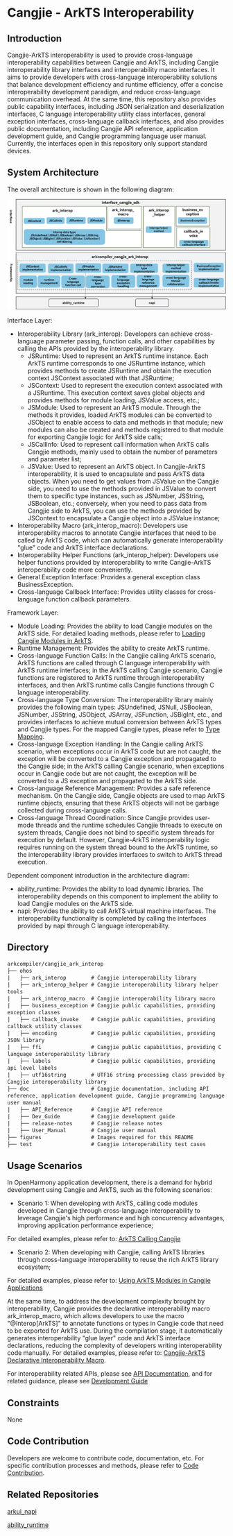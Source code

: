 # Cangjie - ArkTS Interoperability

## Introduction

Cangjie-ArkTS interoperability is used to provide cross-language interoperability capabilities between Cangjie and ArkTS, including Cangjie interoperability library interfaces and interoperability macro interfaces. It aims to provide developers with cross-language interoperability solutions that balance development efficiency and runtime efficiency, offer a concise interoperability development paradigm, and reduce cross-language communication overhead. At the same time, this repository also provides public capability interfaces, including JSON serialization and deserialization interfaces, C language interoperability utility class interfaces, general exception interfaces, cross-language callback interfaces, and also provides public documentation, including Cangjie API reference, application development guide, and Cangjie programming language user manual. Currently, the interfaces open in this repository only support standard devices.

## System Architecture

The overall architecture is shown in the following diagram:

![cangjie interop API](./figures/cangjie-interop_eng.png)

Interface Layer:

- Interoperability Library (ark_interop): Developers can achieve cross-language parameter passing, function calls, and other capabilities by calling the APIs provided by the interoperability library.
    - JSRuntime: Used to represent an ArkTS runtime instance. Each ArkTS runtime corresponds to one JSRuntime instance, which provides methods to create JSRuntime and obtain the execution context JSContext associated with that JSRuntime;
    - JSContext: Used to represent the execution context associated with a JSRuntime. This execution context saves global objects and provides methods for module loading, JSValue access, etc.;
    - JSModule: Used to represent an ArkTS module. Through the methods it provides, loaded ArkTS modules can be converted to JSObject to enable access to data and methods in that module; new modules can also be created and methods registered to that module for exporting Cangjie logic for ArkTS side calls;
    - JSCallInfo: Used to represent call information when ArkTS calls Cangjie methods, mainly used to obtain the number of parameters and parameter list;
    - JSValue: Used to represent an ArkTS object. In Cangjie-ArkTS interoperability, it is used to encapsulate and pass ArkTS data objects. When you need to get values from JSValue on the Cangjie side, you need to use the methods provided in JSValue to convert them to specific type instances, such as JSNumber, JSString, JSBoolean, etc.; conversely, when you need to pass data from Cangjie side to ArkTS, you can use the methods provided by JSContext to encapsulate a Cangjie object into a JSValue instance;
- Interoperability Macro (ark_interop_macro): Developers use interoperability macros to annotate Cangjie interfaces that need to be called by ArkTS code, which can automatically generate interoperability "glue" code and ArkTS interface declarations.
- Interoperability Helper Functions (ark_interop_helper): Developers use helper functions provided by interoperability to write Cangjie-ArkTS interoperability code more conveniently.
- General Exception Interface: Provides a general exception class BusinessException.
- Cross-language Callback Interface: Provides utility classes for cross-language function callback parameters.

Framework Layer:

- Module Loading: Provides the ability to load Cangjie modules on the ArkTS side. For detailed loading methods, please refer to [Loading Cangjie Modules in ArkTS](https://gitcode.com/openharmony-sig/arkcompiler_cangjie_ark_interop/blob/master/doc/User_Manual/source_en/FFI/cangjie-arkts/arkts_import_cangjie.md).
- Runtime Management: Provides the ability to create ArkTS runtime.
- Cross-language Function Calls: In the Cangjie calling ArkTS scenario, ArkTS functions are called through C language interoperability with ArkTS runtime interfaces; in the ArkTS calling Cangjie scenario, Cangjie functions are registered to ArkTS runtime through interoperability interfaces, and then ArkTS runtime calls Cangjie functions through C language interoperability.
- Cross-language Type Conversion: The interoperability library mainly provides the following main types: JSUndefined, JSNull, JSBoolean, JSNumber, JSString, JSObject, JSArray, JSFunction, JSBigInt, etc., and provides interfaces to achieve mutual conversion between ArkTS types and Cangjie types. For the mapped Cangjie types, please refer to [Type Mapping](https://gitcode.com/openharmony-sig/arkcompiler_cangjie_ark_interop/blob/master/doc/User_Manual/source_en/FFI/cangjie-arkts/interoperability_macro.md#%E7%B1%BB%E5%9E%8B%E6%98%A0%E5%B0%84).
- Cross-language Exception Handling: In the Cangjie calling ArkTS scenario, when exceptions occur in ArkTS code but are not caught, the exception will be converted to a Cangjie exception and propagated to the Cangjie side; in the ArkTS calling Cangjie scenario, when exceptions occur in Cangjie code but are not caught, the exception will be converted to a JS exception and propagated to the ArkTS side.
- Cross-language Reference Management: Provides a safe reference mechanism. On the Cangjie side, Cangjie objects are used to map ArkTS runtime objects, ensuring that these ArkTS objects will not be garbage collected during cross-language calls.
- Cross-language Thread Coordination: Since Cangjie provides user-mode threads and the runtime schedules Cangjie threads to execute on system threads, Cangjie does not bind to specific system threads for execution by default. However, Cangjie-ArkTS interoperability logic requires running on the system thread bound to the ArkTS runtime, so the interoperability library provides interfaces to switch to ArkTS thread execution.

Dependent component introduction in the architecture diagram:
- ability_runtime: Provides the ability to load dynamic libraries. The interoperability depends on this component to implement the ability to load Cangjie modules on the ArkTS side.
- napi: Provides the ability to call ArkTS virtual machine interfaces. The interoperability functionality is completed by calling the interfaces provided by napi through C language interoperability.

## Directory

```text
arkcompiler/cangjie_ark_interop
├── ohos
|   ├── ark_interop        # Cangjie interoperability library
|   ├── ark_interop_helper # Cangjie interoperability library helper tools
|   ├── ark_interop_macro  # Cangjie interoperability library macro
|   ├── business_exception # Cangjie public capabilities, providing exception classes
|   ├── callback_invoke    # Cangjie public capabilities, providing callback utility classes
|   ├── encoding           # Cangjie public capabilities, providing JSON library
|   ├── ffi                # Cangjie public capabilities, providing C language interoperability library
|   ├── labels             # Cangjie public capabilities, providing api level labels
|   ├── utf16string        # UTF16 string processing class provided by Cangjie interoperability library
├── doc                    # Cangjie documentation, including API reference, application development guide, Cangjie programming language user manual
|   ├── API_Reference      # Cangjie API reference
|   ├── Dev_Guide          # Cangjie development guide
|   ├── release-notes      # Cangjie release notes
|   ├── User_Manual        # Cangjie user manual
├── figures                # Images required for this README
├── test                   # Cangjie interoperability test cases
```

## Usage Scenarios

In OpenHarmony application development, there is a demand for hybrid development using Cangjie and ArkTS, such as the following scenarios:

- Scenario 1: When developing with ArkTS, calling code modules developed in Cangjie through cross-language interoperability to leverage Cangjie's high performance and high concurrency advantages, improving application performance experience;

For detailed examples, please refer to: [ArkTS Calling Cangjie](https://gitcode.com/openharmony-sig/arkcompiler_cangjie_ark_interop/blob/master/doc/User_Manual/source_en/FFI/cangjie-arkts/method_of_ArkTS_calling_cangjie.md)

- Scenario 2: When developing with Cangjie, calling ArkTS libraries through cross-language interoperability to reuse the rich ArkTS library ecosystem;

For detailed examples, please refer to: [Using ArkTS Modules in Cangjie Applications](https://gitcode.com/openharmony-sig/arkcompiler_cangjie_ark_interop/blob/master/doc/User_Manual/source_en/FFI/cangjie-arkts/using_arkts_module.md)

At the same time, to address the development complexity brought by interoperability, Cangjie provides the declarative interoperability macro ark_interop_macro, which allows developers to use the macro "@Interop[ArkTS]" to annotate functions or types in Cangjie code that need to be exported for ArkTS use. During the compilation stage, it automatically generates interoperability "glue layer" code and ArkTS interface declarations, reducing the complexity of developers writing interoperability code manually. For detailed examples, please refer to: [Cangjie-ArkTS Declarative Interoperability Macro](https://gitcode.com/openharmony-sig/arkcompiler_cangjie_ark_interop/blob/master/doc/User_Manual/source_en/FFI/cangjie-arkts/interoperability_macro.md).

For interoperability related APIs, please see [API Documentation](https://gitcode.com/openharmony-sig/arkcompiler_cangjie_ark_interop/blob/master/doc/API_Reference/source_en/arkinterop/cj-apis-ark_interop.md), and for related guidance, please see [Development Guide](https://gitcode.com/openharmony-sig/arkcompiler_cangjie_ark_interop/blob/master/doc/Dev_Guide/summary_cjnative_ohos_EN.md)

## Constraints

None

## Code Contribution

Developers are welcome to contribute code, documentation, etc. For specific contribution processes and methods, please refer to [Code Contribution](https://gitcode.com/openharmony/docs/blob/master/en/contribute/code-contribution.md).

## Related Repositories

[arkui_napi](https://gitcode.com/openharmony/arkui_napi)

[ability_runtime](https://gitcode.com/openharmony/ability_ability_runtime)
